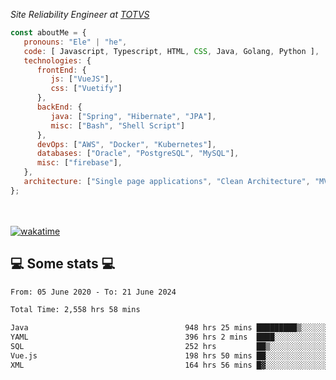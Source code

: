 <p><em>Site Reliability Engineer at <a href="https://www.totvs.com/">TOTVS</a></br>
</em></p>


```javascript
const aboutMe = {
   pronouns: "Ele" | "he",
   code: [ Javascript, Typescript, HTML, CSS, Java, Golang, Python ],
   technologies: {
      frontEnd: {
         js: ["VueJS"],
         css: ["Vuetify"]
      },
      backEnd: {
         java: ["Spring", "Hibernate", "JPA"],
         misc: ["Bash", "Shell Script"]
      },
      devOps: ["AWS", "Docker", "Kubernetes"],
      databases: ["Oracle", "PostgreSQL", "MySQL"],
      misc: ["firebase"],
   },
   architecture: ["Single page applications", "Clean Architecture", "MVC", "Microservices"],
};
```
</br></br>
[![wakatime](https://wakatime.com/badge/user/a3a8ed06-d304-4d6b-bc86-4adc418cdea7.svg)](https://wakatime.com/@a3a8ed06-d304-4d6b-bc86-4adc418cdea7)
<h2>💻 Some stats 💻</h2>

<!--START_SECTION:waka-->

```txt
From: 05 June 2020 - To: 21 June 2024

Total Time: 2,558 hrs 58 mins

Java                                   948 hrs 25 mins █████████▒░░░░░░░░░░░░░░░   37.06 %
YAML                                   396 hrs 2 mins  ████░░░░░░░░░░░░░░░░░░░░░   15.48 %
SQL                                    252 hrs         ██▒░░░░░░░░░░░░░░░░░░░░░░   09.85 %
Vue.js                                 198 hrs 50 mins ██░░░░░░░░░░░░░░░░░░░░░░░   07.77 %
XML                                    164 hrs 56 mins █▓░░░░░░░░░░░░░░░░░░░░░░░   06.45 %
```

<!--END_SECTION:waka-->
